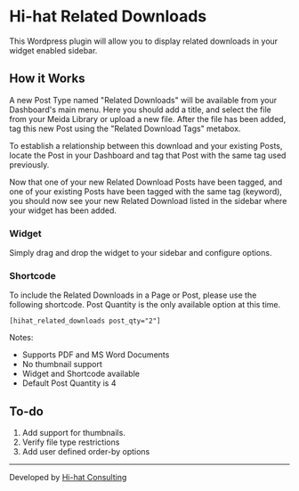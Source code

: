 # Hi-hat Related Downloads

This Wordpress plugin will allow you to display related downloads in your widget enabled sidebar.

## How it Works

A new Post Type named "Related Downloads" will be available from your Dashboard's main menu. Here you should add a title, and select the file from your Meida Library or upload a new file. After the file has been added, tag this new Post using the "Related Download Tags" metabox.

To establish a relationship between this download and your existing Posts, locate the Post in your Dashboard and tag that Post with the same tag used previously.

Now that one of your new Related Download Posts have been tagged, and one of your existing Posts have been tagged with the same tag (keyword), you should now see your new Related Download listed in the sidebar where your widget has been added.

### Widget

Simply drag and drop the widget to your sidebar and configure options.

### Shortcode

To include the Related Downloads in a Page or Post, please use the following shortcode. Post Quantity is the only available option at this time.

    [hihat_related_downloads post_qty="2"]

Notes:

 + Supports PDF and MS Word Documents
 + No thumbnail support
 + Widget and Shortcode available
 + Default Post Quantity is 4

## To-do

1. Add support for thumbnails.
2. Verify file type restrictions
3. Add user defined order-by options

---
Developed by [Hi-hat Consulting](http://hi-hatconsulting.com)